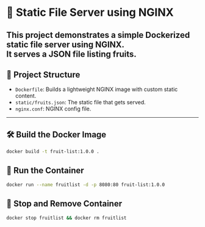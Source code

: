 # 🍊 Static File Server using NGINX

This project demonstrates a simple Dockerized static file server using **NGINX**.  
It serves a JSON file listing fruits.
---

## 📁 Project Structure
- `Dockerfile`: Builds a lightweight NGINX image with custom static content.
- `static/fruits.json`: The static file that gets served.
- `nginx.conf`: NGINX config file.

---

## 🛠️ Build the Docker Image

```bash
docker build -t fruit-list:1.0.0 .
```
## 🚀 Run the Container

```bash
docker run --name fruitlist -d -p 8080:80 fruit-list:1.0.0
```

## 🧼 Stop and Remove Container
```bash
docker stop fruitlist && docker rm fruitlist
```
